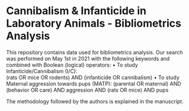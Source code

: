 # Cannibalism & Infanticide in Laboratory Animals - Bibliometrics Analysis
This repository contains data used for bibliometrics analysis. Our search was performed on May 1st in 2021 with the following keywords and combined with Boolean (logical) operators:
•	To study Infanticide/Cannibalism (I/C):  
(rats OR mice OR rodents) AND (infanticide OR cannibalism)
•	To study Maternal aggression towards pups (MATP): 
(parental OR maternal) AND (behavior OR care) AND aggression AND (rats OR mice) AND pups
 
The methodology followed by the authors is explained in the manuscript.

